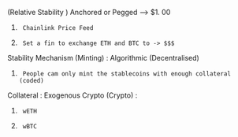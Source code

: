 (Relative Stability ) Anchored or Pegged --> $1.      00
 1.      Chainlink Price Feed
 2.      Set a fin to exchange ETH and BTC to -> $$$

Stability Mechanism (Minting) : Algorithmic (Decentralised)
 1.      People cam only mint the stablecoins with enough collateral (coded)
Collateral : Exogenous Crypto (Crypto) :
 1.      wETH
 2.      wBTC




